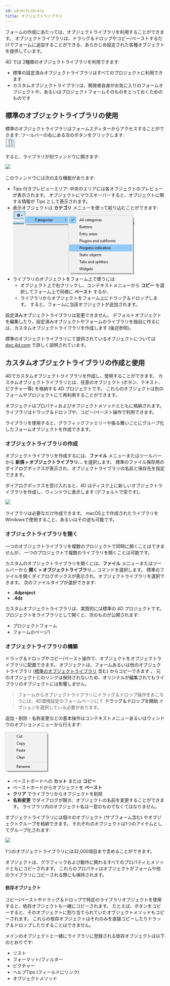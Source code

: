 ```yaml
---
id: objectLibrary
title: オブジェクトライブラリ
---
```



フォームの作成にあたっては、オブジェクトライブラリを利用することができます。 オブジェクトライブラリは、ドラッグ＆ドロップやコピー/ペーストするだけでフォームに追加することができる、あらかじめ設定された各種オブジェクトを提供しています。

4D では 2種類のオブジェクトライブラリを利用できます:

- 標準の設定済みオブジェクトライブラリはすべてのプロジェクトに利用できます
- カスタムオブジェクトライブラリは、開発者自身がお気に入りのフォームオブジェクトや、あるいはプロジェクトフォームそのものをとっておくためのものです

## 標準のオブジェクトライブラリの使用

標準のオブジェクトライブラリはフォームエディターからアクセスすることができます: ツールバーの右にある次のボタンをクリックします:  
![](../assets/en/FormEditor/library1.png)

すると、ライブラリが別ウィンドウに開きます:

![](../assets/en/FormEditor/library2.png)

このウィンドウには次の主な機能があります:

- Tips 付きプレビューエリア: 中央のエリアには各オブジェクトのプレビューが表示されます。 オブジェクトにマウスオーバーすると、オブジェクトに関する情報が Tips として表示されます。
- 表示オブジェクトは **カテゴリ** メニューを使って絞り込むことができます: ![](../assets/en/FormEditor/library3.png)
- ライブラリのオブジェクトをフォーム上で使うには:
  - オブジェクト上で右クリックし、コンテキストメニューから **コピー** を選択してフォーム上で同様に **ペースト** するか、
  - ライブラリからオブジェクトをフォーム上にドラッグ＆ドロップします。 すると、フォームに当該オブジェクトが追加されます。

設定済みオブジェクトライブラリは変更できません。 デフォルトオブジェクトを編集したり、設定済みオブジェクトやフォームのライブラリを独自に作るには、カスタムオブジェクトライブラリを作成します (後述参照)。

標準のオブジェクトライブラリにて提供されているオブジェクトについては [doc.4d.com](https://doc.4d.com/4Dv18/4D/18/Library-objects.200-4575412.ja.html) で詳しく説明されています。

## カスタムオブジェクトライブラリの作成と使用

4Dでカスタムオブジェクトライブラリを作成し、使用することができます。 カスタムオブジェクトライブラリとは、任意のオブジェクト (ボタン、テキスト、ピクチャー等) を格納する 4D プロジェクトです。 これらのオブジェクトは別のフォームやプロジェクトにて再利用することができます。

オブジェクトはプロパティおよびオブジェクトメソッドとともに格納されます。 ライブラリはドラッグ＆ドロップや、コピー/ペースト操作で利用できます。

ライブラリを使用すると、グラフィックファミリーや振る舞いごとにグループ化したフォームオブジェクトを作成できます。

### オブジェクトライブラリの作成

オブジェクトライブラリを作成するには、**ファイル** メニューまたはツールバーから **新規 > オブジェクトライブラリ...** を選択します。 標準のファイル保存用のダイアログボックスが表示され、オブジェクトライブラリの名前と保存先を指定できます。

ダイアログボックスを受け入れると、4D はディスク上に新しいオブジェクトライブラリを作成し、ウィンドウに表示します (デフォルトで空です)。

![](../assets/en/FormEditor/library4.png)

ライブラリは必要なだけ作成できます。 macOS上で作成されたライブラリを Windowsで使用すること、あるいはその逆も可能です。

### オブジェクトライブラリを開く

一つのオブジェクトライブラリを複数のプロジェクトで同時に開くことはできませんが、 一つのプロジェクトで複数のライブラリを開くことは可能です。

カスタムのオブジェクトライブラリを開くには、**ファイル** メニューまたはツールバーから **開く > オブジェクトライブラリ...** コマンドを選択します。 標準のファイルを開くダイアログボックスが表示され、オブジェクトライブラリを選択できます。 次のファイルタイプが選択できます:

- **.4dproject**
- **.4dz**

カスタムオブジェクトライブラリは、実質的には標準の 4D プロジェクトです。 プロジェクトをライブラリとして開くと、次のものが公開されます:

- プロジェクトフォーム
- フォームのページ1

### オブジェクトライブラリの構築

ドラッグ＆ドロップやコピー/ペースト操作で、オブジェクトをオブジェクトライブラリに配置できます。 オブジェクトは、フォームあるいは他のオブジェクトライブラリ ([標準のオブジェクトライブラリ](#標準のオブジェクトライブラリの使用) 含む) からコピーできます 。 元のオブジェクトとのリンクは保持されないため、オリジナルが編集されてもライブラリのオブジェクトには影響しません。

> フォームからオブジェクトライブラリにドラッグ＆ドロップ操作をおこなうには、4D環境設定のフォームページにて **ドラッグ＆ドロップを開始** オプションを選択している必要があります。

追加・削除・名称変更などの基本操作はコンテキストメニューあるいはウィンドウのオプションメニューから行えます:

![](../assets/en/FormEditor/library5.png)

- ペーストボードへの **カット** または **コピー**
- ペーストボードからオブジェクトを **ペースト**
- **クリア** でライブラリからオブジェクトを削除
- **名称変更** でダイアログが開き、オブジェクトの名前を変更することができます。 ライブラリ内のオブジェクト名は一意のものでなくてはなりません。

オブジェクトライブラリには個々のオブジェクト (サブフォーム含む) やオブジェクトグループを格納できます。 それぞれのオブジェクトは1つのアイテムとしてグループ化されます:

![](../assets/en/FormEditor/library6.png)

1つのオブジェクトライブラリには32,000項目まで含めることができます。

オブジェクトは、グラフィックおよび動作に関わるすべてのプロパティとメソッドともにコピーされます。 これらのプロパティはオブジェクトがフォームや他のライブラリにコピーされる際にも保持されます。

#### 依存オブジェクト

コピー/ペーストやドラッグ＆ドロップで特定のライブラリオブジェクトを使用すると、依存オブジェクトも一緒にコピーされます。 たとえば、ボタンをコピーすると、そのオブジェクトに割り当てられていたオブジェクトメソッドもコピーされます。 これらの依存オブジェクトはそれのみを直接コピーしたりドラッグ＆ドロップしたりすることはできません。

メインのオブジェクトと一緒にライブラリに登録される依存オブジェクトは以下のとおりです:

- リスト
- フォーマット/フィルター
- ピクチャー
- ヘルプTips (フィールドにリンク)
- オブジェクトメソッド
